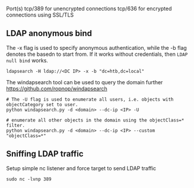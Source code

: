 Port(s) 
tcp/389 for unencrypted connections 
tcp/636 for encrypted connections using SSL/TLS

## LDAP anonymous bind
The -x flag is used to specify anonymous authentication, while the -b flag denotes the basedn to
start from.
If it works without credentials, then `LDAP null bind` works.
```
ldapsearch -H ldap://<DC IP> -x -b "dc=htb,dc=local"
```
The windapsearch tool can be used to query the domain further
https://github.com/ropnop/windapsearch
```
# The -U flag is used to enumerate all users, i.e. objects with objectCategory set to user.
python windapsearch.py -d <domain> --dc-ip <IP> -U

# enumerate all other objects in the domain using the objectClass=* filter.
python windapsearch.py -d <domain> --dc-ip <IP> --custom "objectClass=*"
```

## Sniffing LDAP traffic
Setup simple nc listener and force target to send LDAP traffic
```
sudo nc -lvnp 389
```

